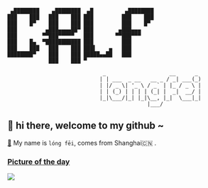 ```
 ▄████████    ▄████████  ▄█          ▄████████ 
███    ███   ███    ███ ███         ███    ███ 
███    █▀    ███    ███ ███         ███    █▀  
███         ▄███▄▄▄▄██▀ ███        ▄███▄▄▄     
███        ▀▀███▀▀▀▀▀   ███       ▀▀███▀▀▀     
███    █▄  ▀███████████ ███         ███        
███    ███   ███    ███ ███▌    ▄   ███        
████████▀    ███    ███ █████▄▄██   ███        
             ███    ███ ▀                      
         
                              _                    __      _ 
                             | | ___  _ __   __ _ / _| ___(_)
                             | |/ _ \| '_ \ / _` | |_ / _ \ |
                             | | (_) | | | | (_| |  _|  __/ |
                             |_|\___/|_| |_|\__, |_|  \___|_|
                                            |___/            
```

## 👋   hi there, welcome to my github ~ 

[👾](https://longfeis.me/) My name is `lóng fēi`, comes from Shanghai🇨🇳 . 


### [Picture of the day](https://en.wikipedia.org/wiki/Wikipedia:Picture_of_the_day)


![](https://upload.wikimedia.org/wikipedia/commons/thumb/9/9c/African_emerald_cuckoo_%28Chrysococcyx_cupreus%29_male.jpg/700px-African_emerald_cuckoo_%28Chrysococcyx_cupreus%29_male.jpg)